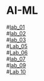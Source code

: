 # AI-ML
#[lab_01](https://github.com/2303A51859/AI-ML/blob/main/assignment_1.ipynb)\
#[lab_02](https://github.com/2303A51859/AI-ML/blob/main/Lab02_AIML_.ipynb)\
#[lab_03](https://github.com/2303A51859/AI-ML/blob/main/Lab3_AIML.ipynb)\
#[Lab_05](https://github.com/2303A51859/AI-ML/blob/main/ASSIGNMENT_5.ipynb)\
#[Lab_06](https://github.com/2303A51859/AI-ML/blob/main/ASSIGNMENT_6.ipynb)\
#[lab_07](https://github.com/2303A51859/AI-ML/blob/main/Assignment_7.ipynb)\
#[lab_09](https://github.com/2303A51859/AI-ML/blob/main/Assignment_9.ipynb)\
#[Lab 10](https://github.com/2303A51859/AI-ML/blob/main/Assignment_10.ipynb)
